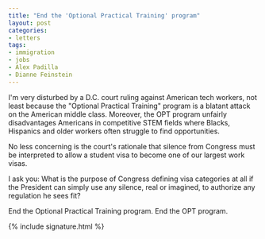 ```yaml
---
title: "End the 'Optional Practical Training' program"
layout: post
categories:
- letters
tags:
- immigration
- jobs
- Alex Padilla
- Dianne Feinstein
---
```


I'm very disturbed by a D.C. court ruling against American tech workers, not least because the "Optional Practical Training" program is a blatant attack on the American middle class. Moreover, the OPT program unfairly disadvantages Americans in competitive STEM fields where Blacks, Hispanics and older workers often struggle to find opportunities.

No less concerning is the court's rationale that silence from Congress must be interpreted to allow a student visa to become one of our largest work visas.

I ask you: What is the purpose of Congress defining visa categories at all if the President can simply use any silence, real or imagined, to authorize any regulation he sees fit?

End the Optional Practical Training program. End the OPT program.

{% include signature.html %}
